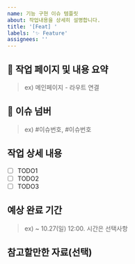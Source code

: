 ```yaml
---
name: 기능 구현 이슈 템플릿
about: 작업내용을 상세히 설명합니다.
title: '[Feat] '
labels: '✨ Feature'
assignees: ''
---
```


## 📄 작업 페이지 및 내용 요약

> ex) 메인페이지 - 라우트 연결

## 📌 이슈 넘버

> ex) #이슈번호, #이슈번호

## 작업 상세 내용

-   [ ] TODO1
-   [ ] TODO2
-   [ ] TODO3

## 예상 완료 기간

> ex) ~ 10.27(일) 12:00. 시간은 선택사항

## 참고할만한 자료(선택)

